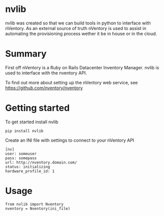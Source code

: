 # nvlib
nvlib was created so that we can build tools in python to interface with nVentory. As an external source of truth nVentory is used to assist in automating the provisioning process wether it be in house or in the cloud.

# Summary
First off nVentory is a Ruby on Rails Datacenter Inventory Manager. nvlib is used to interface with the nventory API.

To find out more about setting up the nVentory web service, see https://github.com/nventory/nventory

# Getting started
To get started install nvlib
```
pip install nvlib
```

Create an INI file with settings to connect to your nVentory API

```
[nv]
user: someuser
pass: somepass
url: http://nventory.domain.com/
status: initializing
hardware_profile_id: 1
```

# Usage

```
from nvlib import Nventory
nventory = Nventory(ini_file)
```
